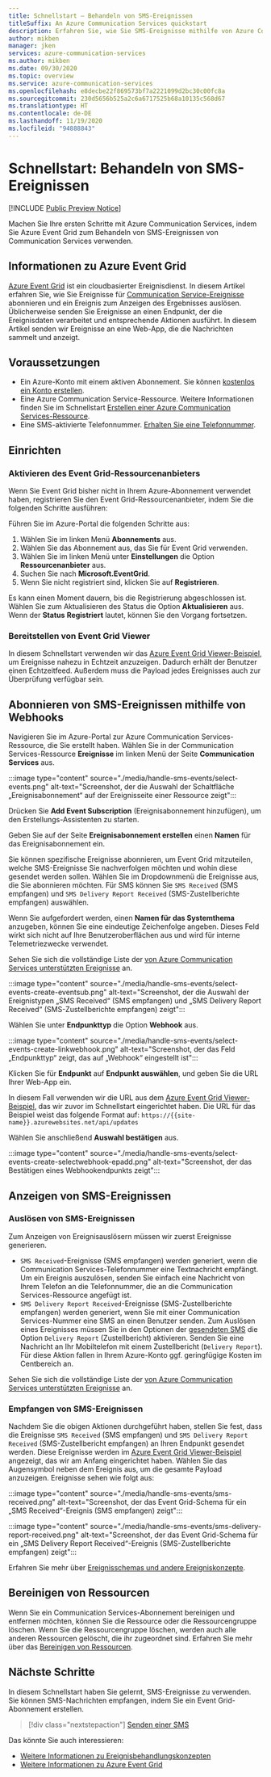 ```yaml
---
title: Schnellstart – Behandeln von SMS-Ereignissen
titleSuffix: An Azure Communication Services quickstart
description: Erfahren Sie, wie Sie SMS-Ereignisse mithilfe von Azure Communication Services verarbeiten.
author: mikben
manager: jken
services: azure-communication-services
ms.author: mikben
ms.date: 09/30/2020
ms.topic: overview
ms.service: azure-communication-services
ms.openlocfilehash: e8decbe22f869573bf7a2221099d2bc30c00fc8a
ms.sourcegitcommit: 230d5656b525a2c6a6717525b68a10135c568d67
ms.translationtype: HT
ms.contentlocale: de-DE
ms.lasthandoff: 11/19/2020
ms.locfileid: "94888843"
---
```

# <a name="quickstart-handle-sms-events"></a>Schnellstart: Behandeln von SMS-Ereignissen

[!INCLUDE [Public Preview Notice](../../includes/public-preview-include.md)]

Machen Sie Ihre ersten Schritte mit Azure Communication Services, indem Sie Azure Event Grid zum Behandeln von SMS-Ereignissen von Communication Services verwenden. 

## <a name="about-azure-event-grid"></a>Informationen zu Azure Event Grid

[Azure Event Grid](../../../event-grid/overview.md) ist ein cloudbasierter Ereignisdienst. In diesem Artikel erfahren Sie, wie Sie Ereignisse für [Communication Service-Ereignisse](../../concepts/event-handling.md) abonnieren und ein Ereignis zum Anzeigen des Ergebnisses auslösen. Üblicherweise senden Sie Ereignisse an einen Endpunkt, der die Ereignisdaten verarbeitet und entsprechende Aktionen ausführt. In diesem Artikel senden wir Ereignisse an eine Web-App, die die Nachrichten sammelt und anzeigt.

## <a name="prerequisites"></a>Voraussetzungen
- Ein Azure-Konto mit einem aktiven Abonnement. Sie können [kostenlos ein Konto erstellen](https://azure.microsoft.com/free/?WT.mc_id=A261C142F). 
- Eine Azure Communication Service-Ressource. Weitere Informationen finden Sie im Schnellstart [Erstellen einer Azure Communication Services-Ressource](../create-communication-resource.md).
- Eine SMS-aktivierte Telefonnummer. [Erhalten Sie eine Telefonnummer](./get-phone-number.md).

## <a name="setting-up"></a>Einrichten

### <a name="enable-event-grid-resource-provider"></a>Aktivieren des Event Grid-Ressourcenanbieters

Wenn Sie Event Grid bisher nicht in Ihrem Azure-Abonnement verwendet haben, registrieren Sie den Event Grid-Ressourcenanbieter, indem Sie die folgenden Schritte ausführen:

Führen Sie im Azure-Portal die folgenden Schritte aus:

1. Wählen Sie im linken Menü **Abonnements** aus.
2. Wählen Sie das Abonnement aus, das Sie für Event Grid verwenden.
3. Wählen Sie im linken Menü unter **Einstellungen** die Option **Ressourcenanbieter** aus.
4. Suchen Sie nach **Microsoft.EventGrid**.
5. Wenn Sie nicht registriert sind, klicken Sie auf **Registrieren**. 

Es kann einen Moment dauern, bis die Registrierung abgeschlossen ist. Wählen Sie zum Aktualisieren des Status die Option **Aktualisieren** aus. Wenn der **Status** **Registriert** lautet, können Sie den Vorgang fortsetzen.

### <a name="event-grid-viewer-deployment"></a>Bereitstellen von Event Grid Viewer

In diesem Schnellstart verwenden wir das [Azure Event Grid Viewer-Beispiel](/samples/azure-samples/azure-event-grid-viewer/azure-event-grid-viewer/), um Ereignisse nahezu in Echtzeit anzuzeigen. Dadurch erhält der Benutzer einen Echtzeitfeed. Außerdem muss die Payload jedes Ereignisses auch zur Überprüfung verfügbar sein.  

## <a name="subscribe-to-the-sms-events-using-web-hooks"></a>Abonnieren von SMS-Ereignissen mithilfe von Webhooks

Navigieren Sie im Azure-Portal zur Azure Communication Services-Ressource, die Sie erstellt haben. Wählen Sie in der Communication Services-Ressource **Ereignisse** im linken Menü der Seite **Communication Services** aus.

:::image type="content" source="./media/handle-sms-events/select-events.png" alt-text="Screenshot, der die Auswahl der Schaltfläche „Ereignisabonnement“ auf der Ereignisseite einer Ressource zeigt":::

Drücken Sie **Add Event Subscription** (Ereignisabonnement hinzufügen), um den Erstellungs-Assistenten zu starten.

Geben Sie auf der Seite **Ereignisabonnement erstellen** einen **Namen** für das Ereignisabonnement ein.

Sie können spezifische Ereignisse abonnieren, um Event Grid mitzuteilen, welche SMS-Ereignisse Sie nachverfolgen möchten und wohin diese gesendet werden sollen. Wählen Sie im Dropdownmenü die Ereignisse aus, die Sie abonnieren möchten. Für SMS können Sie `SMS Received` (SMS empfangen) und `SMS Delivery Report Received` (SMS-Zustellberichte empfangen) auswählen. 

Wenn Sie aufgefordert werden, einen **Namen für das Systemthema** anzugeben, können Sie eine eindeutige Zeichenfolge angeben. Dieses Feld wirkt sich nicht auf Ihre Benutzeroberflächen aus und wird für interne Telemetriezwecke verwendet.

Sehen Sie sich die vollständige Liste der [von Azure Communication Services unterstützten Ereignisse](../../concepts/event-handling.md) an.

:::image type="content" source="./media/handle-sms-events/select-events-create-eventsub.png" alt-text="Screenshot, der die Auswahl der Ereignistypen „SMS Received“ (SMS empfangen) und „SMS Delivery Report Received“ (SMS-Zustellberichte empfangen) zeigt":::

Wählen Sie unter **Endpunkttyp** die Option **Webhook** aus. 

:::image type="content" source="./media/handle-sms-events/select-events-create-linkwebhook.png" alt-text="Screenshot, der das Feld „Endpunkttyp“ zeigt, das auf „Webhook“ eingestellt ist":::

Klicken Sie für **Endpunkt** auf **Endpunkt auswählen**, und geben Sie die URL Ihrer Web-App ein.

In diesem Fall verwenden wir die URL aus dem [Azure Event Grid Viewer-Beispiel](/samples/azure-samples/azure-event-grid-viewer/azure-event-grid-viewer/), das wir zuvor im Schnellstart eingerichtet haben. Die URL für das Beispiel weist das folgende Format auf: `https://{{site-name}}.azurewebsites.net/api/updates`

Wählen Sie anschließend **Auswahl bestätigen** aus.

:::image type="content" source="./media/handle-sms-events/select-events-create-selectwebhook-epadd.png" alt-text="Screenshot, der das Bestätigen eines Webhookendpunkts zeigt":::

## <a name="viewing-sms-events"></a>Anzeigen von SMS-Ereignissen

### <a name="triggering-sms-events"></a>Auslösen von SMS-Ereignissen

Zum Anzeigen von Ereignisauslösern müssen wir zuerst Ereignisse generieren.

- `SMS Received`-Ereignisse (SMS empfangen) werden generiert, wenn die Communication Services-Telefonnummer eine Textnachricht empfängt. Um ein Ereignis auszulösen, senden Sie einfach eine Nachricht von Ihrem Telefon an die Telefonnummer, die an die Communication Services-Ressource angefügt ist.
- `SMS Delivery Report Received`-Ereignisse (SMS-Zustellberichte empfangen) werden generiert, wenn Sie mit einer Communication Services-Nummer eine SMS an einen Benutzer senden. Zum Auslösen eines Ereignisses müssen Sie in den Optionen der [gesendeten SMS](../telephony-sms/send.md) die Option `Delivery Report` (Zustellbericht) aktivieren. Senden Sie eine Nachricht an Ihr Mobiltelefon mit einem Zustellbericht (`Delivery Report`). Für diese Aktion fallen in Ihrem Azure-Konto ggf. geringfügige Kosten im Centbereich an.

Sehen Sie sich die vollständige Liste der [von Azure Communication Services unterstützten Ereignisse](../../concepts/event-handling.md) an.

### <a name="receiving-sms-events"></a>Empfangen von SMS-Ereignissen

Nachdem Sie die obigen Aktionen durchgeführt haben, stellen Sie fest, dass die Ereignisse `SMS Received` (SMS empfangen) und `SMS Delivery Report Received` (SMS-Zustellbericht empfangen) an Ihren Endpunkt gesendet werden. Diese Ereignisse werden im [Azure Event Grid Viewer-Beispiel](/samples/azure-samples/azure-event-grid-viewer/azure-event-grid-viewer/) angezeigt, das wir am Anfang eingerichtet haben. Wählen Sie das Augensymbol neben dem Ereignis aus, um die gesamte Payload anzuzeigen. Ereignisse sehen wie folgt aus:

:::image type="content" source="./media/handle-sms-events/sms-received.png" alt-text="Screenshot, der das Event Grid-Schema für ein „SMS Received“-Ereignis (SMS empfangen) zeigt":::

:::image type="content" source="./media/handle-sms-events/sms-delivery-report-received.png" alt-text="Screenshot, der das Event Grid-Schema für ein „SMS Delivery Report Received“-Ereignis (SMS-Zustellberichte empfangen) zeigt":::

Erfahren Sie mehr über [Ereignisschemas und andere Ereigniskonzepte](../../concepts/event-handling.md).

## <a name="clean-up-resources"></a>Bereinigen von Ressourcen

Wenn Sie ein Communication Services-Abonnement bereinigen und entfernen möchten, können Sie die Ressource oder die Ressourcengruppe löschen. Wenn Sie die Ressourcengruppe löschen, werden auch alle anderen Ressourcen gelöscht, die ihr zugeordnet sind. Erfahren Sie mehr über das [Bereinigen von Ressourcen](../create-communication-resource.md#clean-up-resources).

## <a name="next-steps"></a>Nächste Schritte

In diesem Schnellstart haben Sie gelernt, SMS-Ereignisse zu verwenden. Sie können SMS-Nachrichten empfangen, indem Sie ein Event Grid-Abonnement erstellen.

> [!div class="nextstepaction"] 
> [Senden einer SMS](../telephony-sms/send.md)

Das könnte Sie auch interessieren:

 - [Weitere Informationen zu Ereignisbehandlungskonzepten](../../concepts/event-handling.md)
 - [Weitere Informationen zu Azure Event Grid](../../../event-grid/overview.md)